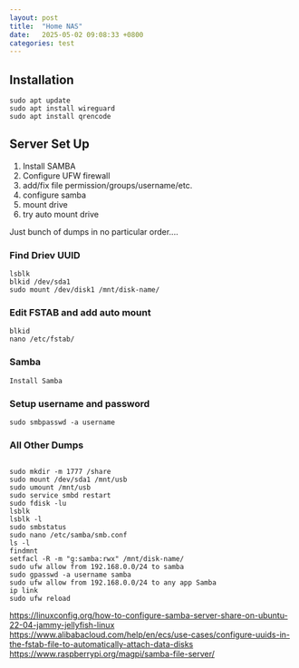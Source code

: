 ```yaml
---
layout: post
title:  "Home NAS"
date:   2025-05-02 09:08:33 +0800
categories: test
---
```


## Installation

```
sudo apt update
sudo apt install wireguard
sudo apt install qrencode
```

## Server Set Up

1) Install SAMBA
2) Configure UFW firewall
3) add/fix file permission/groups/username/etc.
4) configure samba
5) mount drive
6) try auto mount drive


Just bunch of dumps in no particular order....
### Find Driev UUID
```
lsblk
blkid /dev/sda1
sudo mount /dev/disk1 /mnt/disk-name/

```
### Edit FSTAB and add auto mount
```
blkid
nano /etc/fstab/

```

### Samba
```
Install Samba

```

### Setup username and password 
```
sudo smbpasswd -a username
```


### All Other Dumps
```

sudo mkdir -m 1777 /share
sudo mount /dev/sda1 /mnt/usb
sudo umount /mnt/usb
sudo service smbd restart
sudo fdisk -lu
lsblk
lsblk -l
sudo smbstatus
sudo nano /etc/samba/smb.conf
ls -l
findmnt
setfacl -R -m "g:samba:rwx" /mnt/disk-name/
sudo ufw allow from 192.168.0.0/24 to samba
sudo gpasswd -a username samba
sudo ufw allow from 192.168.0.0/24 to any app Samba
ip link
sudo ufw reload

```
https://linuxconfig.org/how-to-configure-samba-server-share-on-ubuntu-22-04-jammy-jellyfish-linux
https://www.alibabacloud.com/help/en/ecs/use-cases/configure-uuids-in-the-fstab-file-to-automatically-attach-data-disks
https://www.raspberrypi.org/magpi/samba-file-server/
